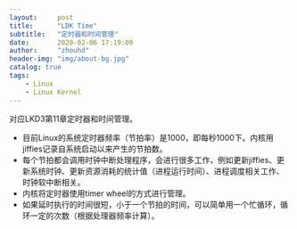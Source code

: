 ```yaml
---
layout:     post
title:      "LDK Time"
subtitle:   "定时器和时间管理"
date:       2020-02-06 17:19:00
author:     "zhouhd"
header-img: "img/about-bg.jpg"
catalog: true
tags:
    - Linux
    - Linux Kernel
---
```


对应LKD3第11章定时器和时间管理。

- 目前Linux的系统定时器频率（节拍率）是1000，即每秒1000下。内核用jiffies记录自系统启动以来产生的节拍数。
- 每个节拍都会调用时钟中断处理程序，会进行很多工作，例如更新jiffies、更新系统时钟、更新资源消耗的统计值（进程运行时间）、进程调度相关工作、时钟软中断相关。
- 内核将定时器使用timer wheel的方式进行管理。
- 如果延时执行的时间很短，小于一个节拍的时间，可以简单用一个忙循环，循环一定的次数（根据处理器频率计算）。
